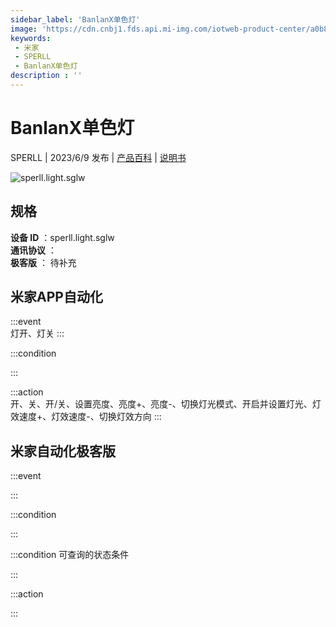 ```yaml
---
sidebar_label: 'BanlanX单色灯'
image: 'https://cdn.cnbj1.fds.api.mi-img.com/iotweb-product-center/a0b809fd995ff4a4b165c96d73853557_1681726426716.png?GalaxyAccessKeyId=AKVGLQWBOVIRQ3XLEW&Expires=9223372036854775807&Signature=hSkEwpizhfhImrsmo0lMlBZFTt8='
keywords: 
 - 米家
 - SPERLL
 - BanlanX单色灯
description : ''
---
```

# BanlanX单色灯

SPERLL | 2023/6/9 发布 | [产品百科](https://home.mi.com/webapp/content/baike/product/index.html?model=sperll.light.sglw/) | [说明书](https://home.mi.com/views/introduction.html?model=sperll.light.sglw&region=cn)

![sperll.light.sglw](https://cdn.cnbj1.fds.api.mi-img.com/iotweb-product-center/a0b809fd995ff4a4b165c96d73853557_1681726426716.png?GalaxyAccessKeyId=AKVGLQWBOVIRQ3XLEW&Expires=9223372036854775807&Signature=hSkEwpizhfhImrsmo0lMlBZFTt8=)

## 规格  
> 
**设备 ID** ：sperll.light.sglw  
**通讯协议** ：  
**极客版**  ： 待补充 


## 米家APP自动化  

:::event  
灯开、灯关
:::

:::condition  

:::

:::action   
开、关、开/关、设置亮度、亮度+、亮度-、切换灯光模式、开启并设置灯光、灯效速度+、灯效速度-、切换灯效方向
:::

## 米家自动化极客版  

:::event  

:::

:::condition  

:::

:::condition 可查询的状态条件  

:::

:::action  

:::

        

